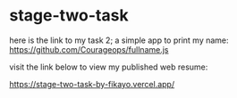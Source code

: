 # stage-two-task

here is the link to my task 2; a simple app to print my name:
https://github.com/Courageops/fullname.js

visit the link below to view my published web resume:

https://stage-two-task-by-fikayo.vercel.app/
